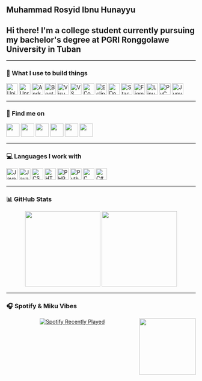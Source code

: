 <h2 align="left">Muhammad Rosyid Ibnu Hunayyu</h2>

<h2 align="left">Hi there! I'm a college student currently pursuing my bachelor's degree at PGRI Ronggolawe University in Tuban</h2>

---

### 🚀 What I use to build things

<div align="left">
  <img src="https://skillicons.dev/icons?i=unity" height="30" alt="Unity" />
  <img src="https://skillicons.dev/icons?i=unreal" height="30" alt="Unreal Engine" />
  <img src="https://cdn.simpleicons.org/androidstudio/3DDC84" height="30" alt="Android Studio" />
  <img src="https://cdn.simpleicons.org/bootstrap/7952B3" height="30" alt="Bootstrap" />
  <img src="https://cdn.jsdelivr.net/gh/devicons/devicon/icons/visualstudio/visualstudio-plain.svg" height="30" alt="Visual Studio" />
  <img src="https://cdn.jsdelivr.net/gh/devicons/devicon/icons/vscode/vscode-original.svg" height="30" alt="VS Code" />
  <img src="https://cdn.simpleicons.org/codeigniter/EF4223" height="30" alt="CodeIgniter" />
  <img src="https://skillicons.dev/icons?i=eclipse" height="30" alt="Eclipse" />
  <img src="https://skillicons.dev/icons?i=docker" height="30" alt="Docker" />
  <img src="https://cdn.simpleicons.org/stackoverflow/F58025" height="30" alt="Stack Overflow" />
  <img src="https://cdn.jsdelivr.net/gh/devicons/devicon/icons/figma/figma-original.svg" height="30" alt="Figma" />
  <img src="https://cdn.jsdelivr.net/gh/devicons/devicon/icons/linux/linux-original.svg" height="30" alt="Linux" />
  <img src="https://cdn.jsdelivr.net/gh/devicons/devicon/icons/pycharm/pycharm-original.svg" height="30" alt="PyCharm" />
  <img src="https://cdn.jsdelivr.net/gh/devicons/devicon/icons/jupyter/jupyter-original.svg" height="30" alt="Jupyter" />
</div>

---

### 📱 Find me on

<div align="left">
  <img src="https://img.shields.io/static/v1?message=Youtube&logo=youtube&label=&color=FF0000&logoColor=white&labelColor=&style=for-the-badge" height="35" />
  <img src="https://img.shields.io/static/v1?message=Instagram&logo=instagram&label=&color=E4405F&logoColor=white&labelColor=&style=for-the-badge" height="35" />
  <img src="https://img.shields.io/static/v1?message=Discord&logo=discord&label=&color=7289DA&logoColor=white&labelColor=&style=for-the-badge" height="35" />
  <img src="https://img.shields.io/static/v1?message=Gmail&logo=gmail&label=&color=D14836&logoColor=white&labelColor=&style=for-the-badge" height="35" />
  <img src="https://img.shields.io/static/v1?message=LinkedIn&logo=linkedin&label=&color=0077B5&logoColor=white&labelColor=&style=for-the-badge" height="35" />
  <img src="https://img.shields.io/static/v1?message=Whatsapp&logo=whatsapp&label=&color=25D366&logoColor=white&labelColor=&style=for-the-badge" height="35" />
</div>

---

### 💻 Languages I work with

<div align="left">
  <img src="https://cdn.jsdelivr.net/gh/devicons/devicon/icons/java/java-original.svg" height="30" alt="Java" />
  <img src="https://cdn.jsdelivr.net/gh/devicons/devicon/icons/javascript/javascript-original.svg" height="30" alt="JavaScript" />
  <img src="https://cdn.jsdelivr.net/gh/devicons/devicon/icons/css3/css3-original.svg" height="30" alt="CSS3" />
  <img src="https://cdn.jsdelivr.net/gh/devicons/devicon/icons/html5/html5-original.svg" height="30" alt="HTML5" />
  <img src="https://cdn.jsdelivr.net/gh/devicons/devicon/icons/php/php-original.svg" height="30" alt="PHP" />
  <img src="https://cdn.jsdelivr.net/gh/devicons/devicon/icons/python/python-original.svg" height="30" alt="Python" />
  <img src="https://cdn.jsdelivr.net/gh/devicons/devicon/icons/c/c-original.svg" height="30" alt="C" />
  <img src="https://cdn.jsdelivr.net/gh/devicons/devicon/icons/csharp/csharp-original.svg" height="30" alt="C#" />
</div>

---

### 📊 GitHub Stats

<div align="center">
  <img src="https://github-readme-stats.vercel.app/api?username=EastStar28&show_icons=true&theme=tokyonight&hide_border=false&border_radius=10&count_private=true&cache_seconds=1800" height="200" />
  <img src="https://github-readme-stats.vercel.app/api/top-langs/?username=EastStar28&layout=compact&theme=tokyonight&hide_border=false&border_radius=10&cache_seconds=1800&langs_count=10" height="200" />
</div>

---

### 🎧 Spotify & Miku Vibes

<div align="center">
  <a href="https://open.spotify.com/user/3127hxp4nwgx5ru5dotoligcwbjm">
    <img src="https://spotify-recently-played-readme.vercel.app/api?user=3127hxp4nwgx5ru5dotoligcwbjm&count=5" alt="Spotify Recently Played" />
  </a>
  <img align="right" height="150" src="https://media.tenor.com/s6b_m6fCF0sAAAAi/miku-miku-dance.gif" />
</div>
